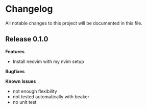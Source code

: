# Changelog

All notable changes to this project will be documented in this file.

## Release 0.1.0

**Features**

- Install neovim with my nvim setup

**Bugfixes**

**Known Issues**

- not enough flexibility
- not tested automatically with beaker
- no unit test
